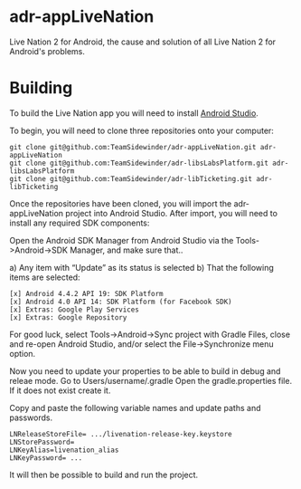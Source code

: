 adr-appLiveNation
=================

Live Nation 2 for Android, the cause and solution of all Live Nation 2 for Android's problems.

Building
========

To build the Live Nation app you will need to install [Android Studio](http://developer.android.com/sdk/installing/studio.html).

To begin, you will need to clone three repositories onto your computer:

	git clone git@github.com:TeamSidewinder/adr-appLiveNation.git adr-appLiveNation
	git clone git@github.com:TeamSidewinder/adr-libsLabsPlatform.git adr-libsLabsPlatform
	git clone git@github.com:TeamSidewinder/adr-libTicketing.git adr-libTicketing

Once the repositories have been cloned, you will import the adr-appLiveNation project into Android Studio. After import, you will need to install any required SDK components:

Open the Android SDK Manager from Android Studio via the Tools->Android->SDK Manager, and make sure that..

a) Any item with “Update” as its status is selected
b) That the following items are selected: 

	[x] Android 4.4.2 API 19: SDK Platform
	[x] Android 4.0 API 14: SDK Platform (for Facebook SDK)
	[x] Extras: Google Play Services
	[x] Extras: Google Repository

For good luck, select Tools->Android->Sync project with Gradle Files, close and re-open Android Studio, and/or select the File->Synchronize menu option.

Now you need to update your properties to be able to build in debug and releae mode.
Go to Users/username/.gradle
Open the gradle.properties file. If it does not exist create it.

Copy and paste the following variable names and update paths and passwords.

	LNReleaseStoreFile= .../livenation-release-key.keystore
	LNStorePassword=
	LNKeyAlias=livenation_alias
	LNKeyPassword= ...

It will then be possible to build and run the project.
